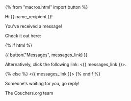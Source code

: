 {% from "macros.html" import button %}

<p> Hi {{ name_recipient }}! </p>

You've received a message!

Check it out here:

{% if html %}

{{ button("Messages", messages_link) }}

Alternatively, click the following link: <{{ messages_link }}>.

{% else %}
<{{ messages_link }}>
{% endif %}

Someone's waiting for you, go reply!

The Couchers.org team
